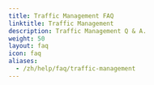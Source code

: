 ```yaml
---
title: Traffic Management FAQ
linktitle: Traffic Management
description: Traffic Management Q & A.
weight: 50
layout: faq
icon: faq
aliases:
  - /zh/help/faq/traffic-management
---
```

